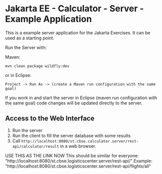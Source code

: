 # Jakarta EE - Calculator - Server - Example Application

This is a example server application for the Jakarta Exercises. It can be used as a starting point.

Run the Server with:

Maven:
```
mvn clean package wildfly:dev
```

or in Eclipse:
```
Project -> Run As -> (create a Maven run configuration with the same goal)
```
If you work in and start the server in Eclipse (maven run configuration with the same goal) code changes will be updated directly to the server.


## Access to the Web Interface

1. Run the server
2. Run the client to fill the server database with some results
3. Call `http://localhost:8080/st.cbse.calculator.server/rest-api/calculator/result` in a web browser.

USE THIS AS THE LINK NOW 
This should be similar for everyone: "http://localhost:8080/st.cbse.logisticscenter.server/rest-api/"
Example: "http://localhost:8080/st.cbse.logisticscenter.server/rest-api/flights/all"
